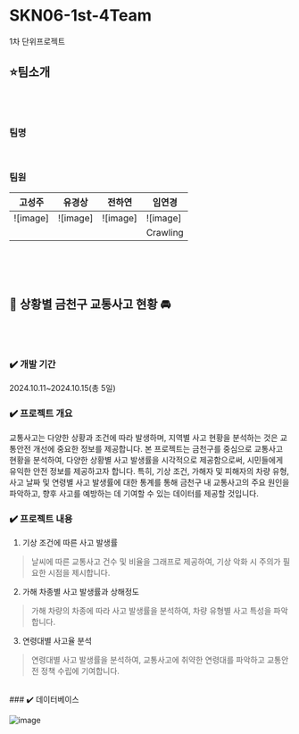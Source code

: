 # SKN06-1st-4Team
1차 단위프로젝트

## ⭐️팀소개
</br></br>
### 팀명
</br>

### 팀원
| 고성주 | 유경상 | 전하연 | 임연경 |
|--|--|--|--|
| ![image] | ![image] | ![image] | ![image] |
|  |  |  | Crawling |

</br></br></br>
## 🚨 상황별 금천구 교통사고 현황 🚘

</br></br>
### ✔️ 개발 기간
2024.10.11~2024.10.15(총 5일)
</br>
### ✔️ 프로젝트 개요
교통사고는 다양한 상황과 조건에 따라 발생하며, 지역별 사고 현황을 분석하는 것은 교통안전 개선에 중요한 정보를 제공합니다. 본 프로젝트는 금천구를 중심으로 교통사고 현황을 분석하여, 다양한 상황별 사고 발생률을 시각적으로 제공함으로써, 시민들에게 유익한 안전 정보를 제공하고자 합니다.
특히, 기상 조건, 가해자 및 피해자의 차량 유형, 사고 날짜 및 연령별 사고 발생률에 대한 통계를 통해 금천구 내 교통사고의 주요 원인을 파악하고, 향후 사고를 예방하는 데 기여할 수 있는 데이터를 제공할 것입니다.
</br>
### ✔️ 프로젝트 내용
1. 기상 조건에 따른 사고 발생률

> 날씨에 따른 교통사고 건수 및 비율을 그래프로 제공하여, 기상 악화 시 주의가 필요한 시점을 제시합니다.

2. 가해 차종별 사고 발생률과 상해정도
> 가해 차량의 차종에 따라 사고 발생률을 분석하여, 차량 유형별 사고 특성을 파악합니다.

3. 연령대별 사고율 분석
> 연령대별 사고 발생률을 분석하여, 교통사고에 취약한 연령대를 파악하고 교통안전 정책 수립에 기여합니다.

</br>
### ✔️ 데이터베이스
</br>

![image](https://github.com/user-attachments/assets/53a8ec90-3828-4c40-837e-cfb0f9d2425e)




